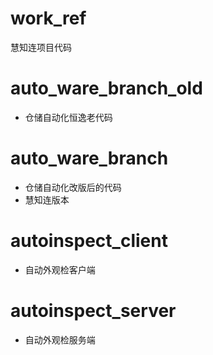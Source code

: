 # work_ref
慧知连项目代码
# auto_ware_branch_old
- 仓储自动化恒逸老代码
# auto_ware_branch
- 仓储自动化改版后的代码
- 慧知连版本
# autoinspect_client
- 自动外观检客户端
# autoinspect_server
- 自动外观检服务端
